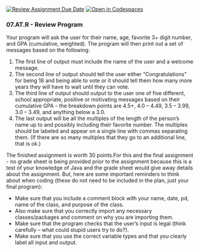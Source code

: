 [![Review Assignment Due Date](https://classroom.github.com/assets/deadline-readme-button-22041afd0340ce965d47ae6ef1cefeee28c7c493a6346c4f15d667ab976d596c.svg)](https://classroom.github.com/a/--aRrXtz)
[![Open in Codespaces](https://classroom.github.com/assets/launch-codespace-2972f46106e565e64193e422d61a12cf1da4916b45550586e14ef0a7c637dd04.svg)](https://classroom.github.com/open-in-codespaces?assignment_repo_id=20428649)
<h3>07.AT.R - Review Program</h3>
<p>Your program will ask the user for their name, age, favorite 3+ digit number, and GPA  (cumulative, weighted). The program will then print out a set of messages based on the following:  </p>
<ol>
  <li>The first line of output must include the name of the user and a welcome message.</li>
<li>The second line of output should tell the user either “Congratulations” for being 18 and  being able to vote or it should tell them how many more years they will have to wait until they  can vote.  </li>
<li>The third line of output should output to the user one of five different, school appropriate,  positive or motivating messages based on their cumulative GPA – the breakdown points are  4.5+, 4.0 – 4.49, 3.5 – 3.99, 3.0 – 3.49, and anything below a 3.0.  </li>
<li>The last output will be all the multiples of the length of the person’s name up to and possibly  including their favorite number. The multiples should be labeled and appear on a single line  with commas separating them. (If there are so many multiples that they go to an additional  line, that is ok.)  </li>
</ol>

  <p>The finished assignment is worth 30 points.For this and the final assignment - no grade sheet is being provided prior to the  assignment because this is a test of your knowledge of Java and the grade sheet would give away details about the assignment. But, here are some important reminders to think about when coding (these do not need to be included in the plan, just your final program):  </p>
<ul><li>Make sure that you include a comment block with your name, date, pd, name of the class, and  purpose of the class.  </li>
<li>Also make sure that you correctly import any necessary classes/packages and comment on why  you are importing them.  </li>
<li>Make sure that the program checks that the user’s input is legal (think carefully – what could  stupid users try to do?). </li> 
<li>Make sure that you use the correct variable types and that you clearly label all input and output. 
</li></ul>

